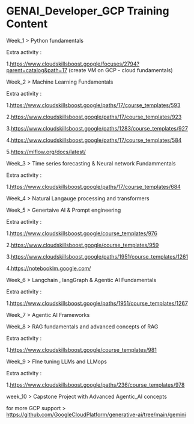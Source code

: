 # GENAI_Developer_GCP Training Content

Week_1 >  Python fundamentals

Extra activity :

   1.https://www.cloudskillsboost.google/focuses/2794?parent=catalog&path=17 (create VM on GCP - cloud fundamentals)

Week_2 > Machine Learning Fundamentals

Extra activity :

  1.https://www.cloudskillsboost.google/paths/17/course_templates/593
  
  2.https://www.cloudskillsboost.google/paths/17/course_templates/923
  
  3.https://www.cloudskillsboost.google/paths/1283/course_templates/927

  4.https://www.cloudskillsboost.google/paths/17/course_templates/584

  5.https://mlflow.org/docs/latest/

Week_3 > Time series forecasting & Neural network Fundammentals

Extra activity :

  1.https://www.cloudskillsboost.google/paths/17/course_templates/684

Week_4 > Natural Langauge processing and transformers

Week_5 > Genertaive AI & Prompt engineering

Extra activity :

  1.https://www.cloudskillsboost.google/course_templates/976

  2.https://www.cloudskillsboost.google/course_templates/959
  
  3.https://www.cloudskillsboost.google/paths/1951/course_templates/1261
  
  4.https://notebooklm.google.com/

Week_6 > Langchain , langGraph & Agentic AI Fundamentals

Extra activity :

  1.https://www.cloudskillsboost.google/paths/1951/course_templates/1267

Week_7 > Agentic AI Frameworks

Week_8 > RAG fundamentals and advanced concepts of RAG 

Extra activity :

  1.https://www.cloudskillsboost.google/course_templates/981

Week_9 > FIne tuning LLMs and LLMops

Extra activity :

  1.https://www.cloudskillsboost.google/paths/236/course_templates/978

week_10 > Capstone Project with Advanced Agentic_AI concepts

for more GCP support > https://github.com/GoogleCloudPlatform/generative-ai/tree/main/gemini
